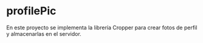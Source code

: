 # profilePic

En este proyecto se implementa la librería Cropper para crear fotos de perfil y almacenarlas en el servidor.
 
